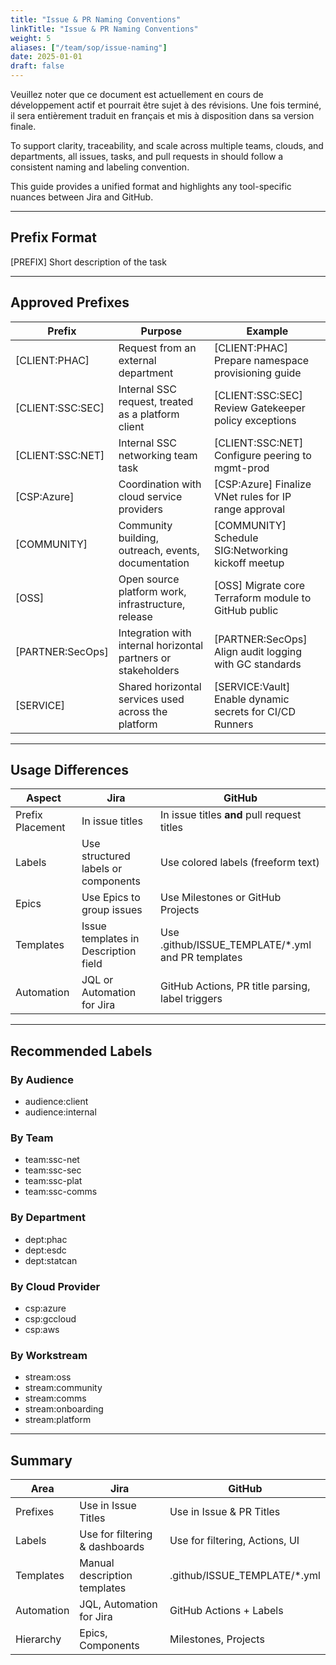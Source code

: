 ```yaml
---
title: "Issue & PR Naming Conventions"
linkTitle: "Issue & PR Naming Conventions"
weight: 5
aliases: ["/team/sop/issue-naming"]
date: 2025-01-01
draft: false
---
```


<gcds-alert alert-role="danger" container="full" heading="Avis de traduction" hide-close-btn="true" hide-role-icon="false" is-fixed="false" class="hydrated mb-400">
<gcds-text>Veuillez noter que ce document est actuellement en cours de développement actif et pourrait être sujet à des révisions. Une fois terminé, il sera entièrement traduit en français et mis à disposition dans sa version finale.</gcds-text>
</gcds-alert>

To support clarity, traceability, and scale across multiple teams, clouds, and departments, all issues, tasks, and pull requests in should follow a consistent naming and labeling convention.

This guide provides a unified format and highlights any tool-specific nuances between Jira and GitHub.

---

## Prefix Format

[PREFIX] Short description of the task

---

## Approved Prefixes

| Prefix               | Purpose                                                        | Example                                                  |
|----------------------|----------------------------------------------------------------|----------------------------------------------------------|
| [CLIENT:PHAC]        | Request from an external department                            | [CLIENT:PHAC] Prepare namespace provisioning guide       |
| [CLIENT:SSC:SEC]     | Internal SSC request, treated as a platform client             | [CLIENT:SSC:SEC] Review Gatekeeper policy exceptions     |
| [CLIENT:SSC:NET]     | Internal SSC networking team task                              | [CLIENT:SSC:NET] Configure peering to mgmt-prod          |
| [CSP:Azure]          | Coordination with cloud service providers                      | [CSP:Azure] Finalize VNet rules for IP range approval    |
| [COMMUNITY]          | Community building, outreach, events, documentation            | [COMMUNITY] Schedule SIG:Networking kickoff meetup       |
| [OSS]                | Open source platform work, infrastructure, release             | [OSS] Migrate core Terraform module to GitHub public     |
| [PARTNER:SecOps]     | Integration with internal horizontal partners or stakeholders  | [PARTNER:SecOps] Align audit logging with GC standards   |
| [SERVICE]            | Shared horizontal services used across the platform            | [SERVICE:Vault] Enable dynamic secrets for CI/CD Runners |

---

## Usage Differences

| Aspect            | Jira                                   | GitHub                                              |
|-------------------|----------------------------------------|-----------------------------------------------------|
| Prefix Placement  | In issue titles                        | In issue titles **and** pull request titles         |
| Labels            | Use structured labels or components    | Use colored labels (freeform text)                  |
| Epics             | Use Epics to group issues              | Use Milestones or GitHub Projects                   |
| Templates         | Issue templates in Description field   | Use .github/ISSUE_TEMPLATE/*.yml and PR templates   |
| Automation        | JQL or Automation for Jira             | GitHub Actions, PR title parsing, label triggers    |

---

## Recommended Labels

### By Audience

- audience:client
- audience:internal

### By Team

- team:ssc-net
- team:ssc-sec
- team:ssc-plat
- team:ssc-comms

### By Department

- dept:phac
- dept:esdc
- dept:statcan

### By Cloud Provider

- csp:azure
- csp:gccloud
- csp:aws

### By Workstream

- stream:oss
- stream:community
- stream:comms
- stream:onboarding
- stream:platform

---

## Summary

| Area        | Jira                           | GitHub                         |
|-------------|--------------------------------|--------------------------------|
| Prefixes    | Use in Issue Titles            | Use in Issue & PR Titles       |
| Labels      | Use for filtering & dashboards | Use for filtering, Actions, UI |
| Templates   | Manual description templates   | .github/ISSUE_TEMPLATE/*.yml   |
| Automation  | JQL, Automation for Jira       | GitHub Actions + Labels        |
| Hierarchy   | Epics, Components              | Milestones, Projects           |
